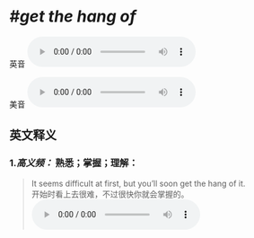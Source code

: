 # ***\#get the hang of*** 
英音
<audio src="./media/get the hang of-B.aac" controls="controls"></audio>

美音
<audio src="./media/get the hang of.aac" controls="controls"></audio>



  

英文释义
---
### 1.*高义频：* **熟悉；掌握；理解：**  

 > It seems difficult at first, but you’ll soon get the hang of it.   
 > 开始时看上去很难，不过很快你就会掌握的。    
<audio src="./media/get the hang of-1.aac" controls="controls"></audio>


